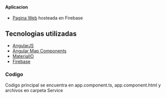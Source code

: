 #### Aplicacion 
- [Pagina Web](https://maps-socketio.web.app/) hosteada en Firebase

## Tecnologias utilizadas

- [AngularJS](https://angular.io/)
- [Angular Map Components](https://angular-maps.com/)
- [MaterialIO](https://material.io/)
- [Firebase](https://firebase.google.com/)

### Codigo
Codigo principal se encuentra en app.component.ts, app.component.html y archivos en carpeta Service


